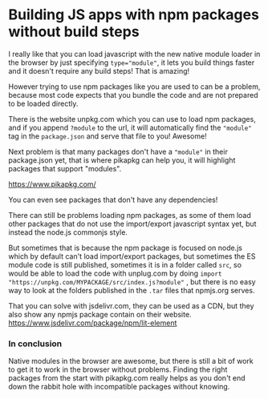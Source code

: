 # Building JS apps with npm packages without build steps

I really like that you can load javascript with the new native module loader in the browser by just specifying `type="module"`, it lets you build things faster and it doesn't require any build steps! That is amazing!

However trying to use npm packages like you are used to can be a problem, because most code expects that you bundle the code and are not prepared to be loaded directly.

There is the website unpkg.com which you can use to load npm packages, and if you append `?module` to the url, it will automatically find the `"module"` tag in the `package.json` and serve that file to you! Awesome!

Next problem is that many packages don't have a `"module"` in their package.json yet, that is where pikapkg can help you, it will highlight packages that support "modules".

<https://www.pikapkg.com/>

You can even see packages that don't have any dependencies!

There can still be problems loading npm packages, as some of them load other packages that do not use the import/export javascript syntax yet, but instead the node.js commonjs style.

But sometimes that is because the npm package is focused on node.js which by default can't load import/export packages, but sometimes the ES module code is still published, sometimes it is in a folder called `src`, so would be able to load the code with unplug.com by doing `import "https://unpkg.com/MYPACKAGE/src/index.js?module"` , but there is no easy way to look at the folders published in the `.tar` files that npmjs.org serves.

That you can solve with jsdelivr.com, they can be used as a CDN, but they also show any npmjs package contain on their website. <https://www.jsdelivr.com/package/npm/lit-element>

### In conclusion

Native modules in the browser are awesome, but there is still a bit of work to get it to work in the browser without problems. Finding the right packages from the start with pikapkg.com really helps as you don't end down the rabbit hole with incompatible packages without knowing.
